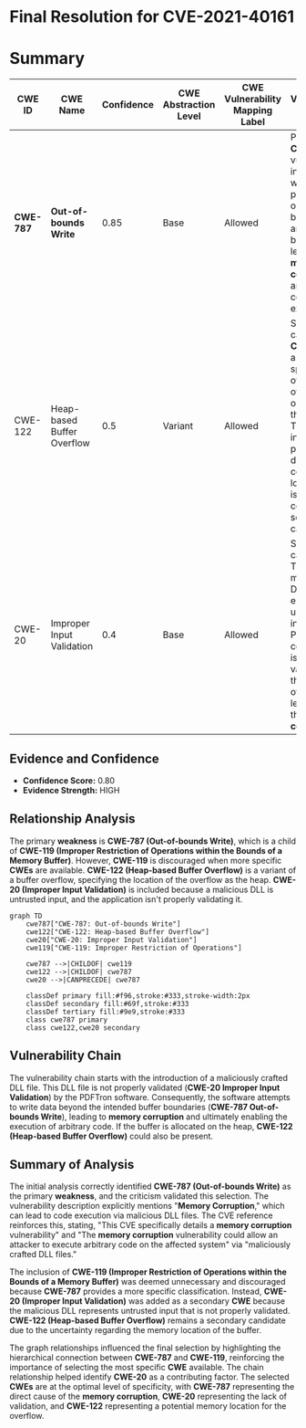 # Final Resolution for CVE-2021-40161

# Summary

| CWE ID | CWE Name | Confidence | CWE Abstraction Level | CWE Vulnerability Mapping Label | CWE-Vulnerability Mapping Notes |
|---|---|---|---|---|---|
| **CWE-787** | **Out-of-bounds Write** | 0.85 | Base | Allowed | Primary **CWE**. The vulnerability involves writing data past the end or before the beginning of an intended buffer, leading to **memory corruption** and potential code execution. |
| CWE-122 | Heap-based Buffer Overflow | 0.5 | Variant | Allowed | Secondary candidate. **CWE-122** is a more specific type of buffer overflow that occurs on the heap. The information provided does not confirm the location so it is considered a secondary candidate. |
| CWE-20 | Improper Input Validation | 0.4 | Base | Allowed | Secondary candidate. The malicious DLL is essentially untrusted input. The PDFTron component isn't properly validating the contents of the DLL, leading to the **memory corruption**. |

## Evidence and Confidence

*   **Confidence Score:** 0.80
*   **Evidence Strength:** HIGH

## Relationship Analysis

The primary **weakness** is **CWE-787 (Out-of-bounds Write)**, which is a child of **CWE-119 (Improper Restriction of Operations within the Bounds of a Memory Buffer)**. However, **CWE-119** is discouraged when more specific **CWEs** are available. **CWE-122 (Heap-based Buffer Overflow)** is a variant of a buffer overflow, specifying the location of the overflow as the heap. **CWE-20 (Improper Input Validation)** is included because a malicious DLL is untrusted input, and the application isn't properly validating it.

```mermaid
graph TD
    cwe787["CWE-787: Out-of-bounds Write"]
    cwe122["CWE-122: Heap-based Buffer Overflow"]
    cwe20["CWE-20: Improper Input Validation"]
    cwe119["CWE-119: Improper Restriction of Operations"]

    cwe787 -->|CHILDOF| cwe119
    cwe122 -->|CHILDOF| cwe787
    cwe20 -->|CANPRECEDE| cwe787

    classDef primary fill:#f96,stroke:#333,stroke-width:2px
    classDef secondary fill:#69f,stroke:#333
    classDef tertiary fill:#9e9,stroke:#333
    class cwe787 primary
    class cwe122,cwe20 secondary
```

## Vulnerability Chain

The vulnerability chain starts with the introduction of a maliciously crafted DLL file. This DLL file is not properly validated (**CWE-20 Improper Input Validation**) by the PDFTron software. Consequently, the software attempts to write data beyond the intended buffer boundaries (**CWE-787 Out-of-bounds Write**), leading to **memory corruption** and ultimately enabling the execution of arbitrary code. If the buffer is allocated on the heap, **CWE-122 (Heap-based Buffer Overflow)** could also be present.

## Summary of Analysis

The initial analysis correctly identified **CWE-787 (Out-of-bounds Write)** as the primary **weakness**, and the criticism validated this selection. The vulnerability description explicitly mentions "**Memory Corruption**," which can lead to code execution via malicious DLL files. The CVE reference reinforces this, stating, "This CVE specifically details a **memory corruption** vulnerability" and "The **memory corruption** vulnerability could allow an attacker to execute arbitrary code on the affected system" via "maliciously crafted DLL files."

The inclusion of **CWE-119 (Improper Restriction of Operations within the Bounds of a Memory Buffer)** was deemed unnecessary and discouraged because **CWE-787** provides a more specific classification. Instead, **CWE-20 (Improper Input Validation)** was added as a secondary **CWE** because the malicious DLL represents untrusted input that is not properly validated. **CWE-122 (Heap-based Buffer Overflow)** remains a secondary candidate due to the uncertainty regarding the memory location of the buffer.

The graph relationships influenced the final selection by highlighting the hierarchical connection between **CWE-787** and **CWE-119**, reinforcing the importance of selecting the most specific **CWE** available. The chain relationship helped identify **CWE-20** as a contributing factor. The selected **CWEs** are at the optimal level of specificity, with **CWE-787** representing the direct cause of the **memory corruption**, **CWE-20** representing the lack of validation, and **CWE-122** representing a potential memory location for the overflow.